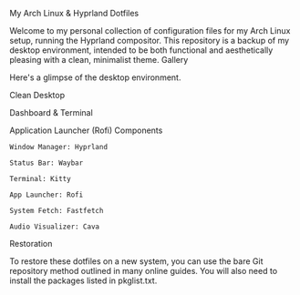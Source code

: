 My Arch Linux & Hyprland Dotfiles

Welcome to my personal collection of configuration files for my Arch Linux setup, running the Hyprland compositor. This repository is a backup of my desktop environment, intended to be both functional and aesthetically pleasing with a clean, minimalist theme.
Gallery

Here's a glimpse of the desktop environment.

Clean Desktop

Dashboard & Terminal

Application Launcher (Rofi)
Components

    Window Manager: Hyprland

    Status Bar: Waybar

    Terminal: Kitty

    App Launcher: Rofi

    System Fetch: Fastfetch

    Audio Visualizer: Cava

Restoration

To restore these dotfiles on a new system, you can use the bare Git repository method outlined in many online guides. You will also need to install the packages listed in pkglist.txt.
